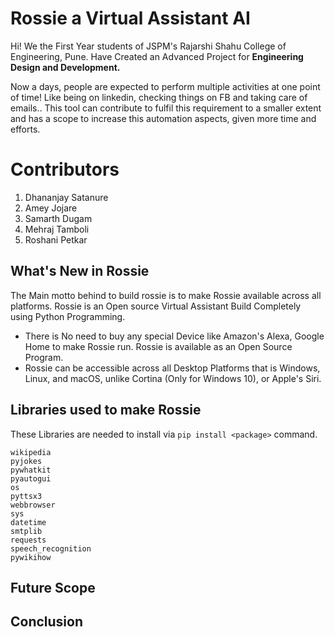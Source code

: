 # Rossie a Virtual Assistant AI

Hi! We the First Year students of  JSPM's Rajarshi Shahu College of Engineering, Pune. Have Created an Advanced Project for **Engineering Design and Development.**

Now a days, people are expected to perform multiple activities at one point of time! Like being on linkedin, checking things on FB and taking care of emails.. This tool can contribute to fulfil this requirement to a smaller extent and has a scope to increase this automation aspects, given more time and efforts.

# Contributors

 1. Dhananjay Satanure
 2. Amey Jojare
 3. Samarth Dugam
 4. Mehraj Tamboli
 5. Roshani Petkar

## What's New in Rossie

The Main motto behind to build rossie is to make Rossie available across all platforms. Rossie is an Open source Virtual Assistant Build Completely using Python Programming.

 - There is No need to buy any special Device like Amazon's Alexa, Google Home to make Rossie run. Rossie is available as an Open Source Program.
 - Rossie can be accessible across all Desktop Platforms that is Windows, Linux, and macOS, unlike Cortina (Only for Windows 10), or Apple's Siri.

## 
## Libraries used to make Rossie

These Libraries are needed to install via `pip install <package>` command.   

    wikipedia
    pyjokes
    pywhatkit
    pyautogui
    os
    pyttsx3
    webbrowser
    sys
    datetime
    smtplib
    requests
    speech_recognition
    pywikihow
##

## Future Scope

##

## Conclusion

##
